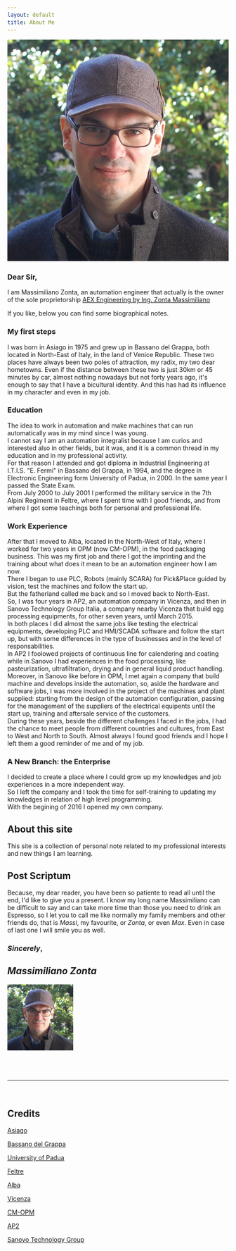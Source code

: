 ```yaml
---
layout: default
title: About Me
---
```


<div class="my-avatar-about">
    <img class="my-photo-about" src="/img/my-photo-square.jpg">
</div>

### Dear Sir,
I am Massimiliano Zonta, an automation engineer that actually is the owner of the sole proprietorship [AEX Engineering by Ing. Zonta Massimiliano  <i class="fa fa-external-link"></i>](http://www.aexengineering.com)

If you like, below you can find some biographical notes.

### My first steps
I was born in Asiago in 1975 and grew up in Bassano del Grappa, both located in North-East of Italy, in the land of Venice Republic. These two places have always been two poles of attraction, my radix, my two dear hometowns.
Even if the distance between these two is just 30km or 45 minutes by car, almost nothing nowadays but not forty years ago, it's enough to say that I have a bicultural identity. And this has had its influence in my character and even in my job.

### Education
The idea to work in automation and make machines that can run automatically was in my mind since I was young.
<br>
I cannot say I am an automation integralist because I am curios and interested also in other fields, but it was, and it is a common thread in my education and in my professional activity.
<br>
For that reason I attended and got diploma in Industrial Engineering at I.T.I.S. "E. Fermi" in Bassano del Grappa, in 1994, and the degree in Electronic Engineering form University of Padua, in 2000. In the same year I passed the State Exam.
<br>
From July 2000 to July 2001 I performed the military service in the 7th Alpini Regiment in Feltre, where I spent time with I good friends, and from where I got some teachings both for personal and professional life.

### Work Experience
After that I moved to Alba, located in the North-West of Italy, where I worked for two years in OPM (now CM-OPM), in the food packaging business.
This was my first job and there I got the imprinting and the training about what does it mean to be an automation engineer how I am now.
<br>
There I began to use PLC, Robots (mainly SCARA) for Pick&Place guided by vision, test the machines and follow the start up.
<br>
But the fatherland called me back and so I moved back to North-East.
<br>
So, I was four years in AP2, an automation company in Vicenza, and then in Sanovo Technology Group Italia, a company nearby Vicenza that build egg processing equipments, for other seven years, until March 2015.
<br>
In both places I did almost the same jobs like testing the electrical equipments, developing PLC and HMI/SCADA software and follow the start up, but with some differences in the type of businesses and in the level of responsabilities.
<br>
In AP2 I foolowed projects of continuous line for calendering and coating while in Sanovo I had experiences in the food processing, like pasteurization, ultrafiltration, drying and in general liquid product handling.
<br>
Moreover, in Sanovo like before in OPM, I met again a company that build machine and develops inside the automation, so, aside the hardware and software jobs, I was more involved in the project of the machines and plant supplied: starting from the design of the automation configuration, passing for the management of the suppliers of the electrical equipents until the start up, training and aftersale service of the customers.
<br>
During these years, beside the different challenges I faced in the jobs, I had the chance to meet people from different countries and cultures, from East to West and North to South. Almost always I found good friends and I hope I left them a good reminder of me and of my job.

### A New Branch: the Enterprise
I decided to create a place where I could grow up my knowledges and job experiences in a more independent way.
<br>
So I left the company and I took the time for self-training to updating my knowledges in relation of high level programming.
<br>
With the begining of 2016 I opened my own company.

## About this site
This site is a collection of personal note related to my professional interests and new things I am learning.

## Post Scriptum
Because, my dear reader, you have been so patiente to read all until the end, I'd like to give you a present.
I know my long name Massimiliano can be difficult to say and can take more time than those you need to drink an Espresso, so I let you to call me like normally
my family members and other friends do, that is *Massi*, my favourite, or *Zonta*, or even *Max*. Even in case of last one I will smile you as well.
<br>

### *Sincerely*,

## *Massimiliano Zonta*

<div class="row">
  <div class="my-avatar" style="max-width: 150px; margin-right: 150px">
    <img class="my-photo" src="/img/my-photo-square.jpg">
  </div>
</div>

<div class="v-space" style="height:50px;"></div>
<hr class="style-eight">
<div class="v-space" style="height:20px;"></div>

## Credits

[Asiago  <i class="fa fa-external-link"></i>](https://en.wikipedia.org/wiki/Asiago)

[Bassano del Grappa  <i class="fa fa-external-link"></i>](https://en.wikipedia.org/wiki/Bassano_del_Grappa)

[University of Padua  <i class="fa fa-external-link"></i>](https://en.wikipedia.org/wiki/University_of_Padua)

[Feltre  <i class="fa fa-external-link"></i>](https://en.wikipedia.org/wiki/Feltre)

[Alba  <i class="fa fa-external-link"></i>](https://en.wikipedia.org/wiki/Alba,_Piedmont)

[Vicenza  <i class="fa fa-external-link"></i>](https://en.wikipedia.org/wiki/Vicenza)

[CM-OPM  <i class="fa fa-external-link"></i>](http://www.cm-opm.com/en/cmh-the-holding/p2)

[AP2  <i class="fa fa-external-link"></i>](http://www.ap2.it/index_eng.html)

[Sanovo Technology Group  <i class="fa fa-external-link"></i>](http://www.sanovogroup.com/)
